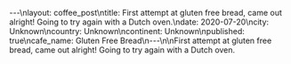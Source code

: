 ---\nlayout: coffee_post\ntitle: First attempt at gluten free bread, came out alright! Going to try again with a Dutch oven.\ndate: 2020-07-20\ncity: Unknown\ncountry: Unknown\ncontinent: Unknown\npublished: true\ncafe_name: Gluten Free Bread\n---\n\nFirst attempt at gluten free bread, came out alright! Going to try again with a Dutch oven.